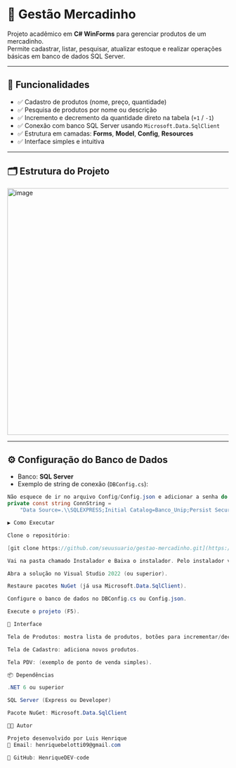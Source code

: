 # 🛒 Gestão Mercadinho

Projeto acadêmico em **C# WinForms** para gerenciar produtos de um mercadinho.  
Permite cadastrar, listar, pesquisar, atualizar estoque e realizar operações básicas em banco de dados SQL Server.

---

## 📌 Funcionalidades

- ✅ Cadastro de produtos (nome, preço, quantidade)  
- ✅ Pesquisa de produtos por nome ou descrição  
- ✅ Incremento e decremento da quantidade direto na tabela (`+1` / `-1`)
- ✅ Conexão com banco SQL Server usando `Microsoft.Data.SqlClient`  
- ✅ Estrutura em camadas: **Forms**, **Model**, **Config**, **Resources**  
- ✅ Interface simples e intuitiva  

---

## 🗂 Estrutura do Projeto
<img width="512" height="562" alt="image" src="https://github.com/user-attachments/assets/6b532500-6005-46da-a0e5-03f39aa971b7" />



---

## ⚙️ Configuração do Banco de Dados

- Banco: **SQL Server**  
- Exemplo de string de conexão (`DBConfig.cs`):

```csharp
Não esquece de ir no arquivo Config/Config.json e adicionar a senha do seu banco
private const string ConnString = 
    "Data Source=.\\SQLEXPRESS;Initial Catalog=Banco_Unip;Persist Security Info=True;User ID=sa;Password=SuaSenha;Encrypt=False";

▶️ Como Executar

Clone o repositório:

[git clone https://github.com/seuusuario/gestao-mercadinho.git](https://github.com/HenriqueDEV-code/Mercadinho.git)

Vai na pasta chamado Instalador e Baixa o instalador. Pelo instalador você consegue usar o Mercadinho.

Abra a solução no Visual Studio 2022 (ou superior).

Restaure pacotes NuGet (já usa Microsoft.Data.SqlClient).

Configure o banco de dados no DBConfig.cs ou Config.json.

Execute o projeto (F5).

🎨 Interface

Tela de Produtos: mostra lista de produtos, botões para incrementar/decrementar e busca.

Tela de Cadastro: adiciona novos produtos.

Tela PDV: (exemplo de ponto de venda simples).

📦 Dependências

.NET 6 ou superior

SQL Server (Express ou Developer)

Pacote NuGet: Microsoft.Data.SqlClient

👨‍💻 Autor

Projeto desenvolvido por Luis Henrique
📧 Email: henriquebelotti09@gmail.com

🔗 GitHub: HenriqueDEV-code




